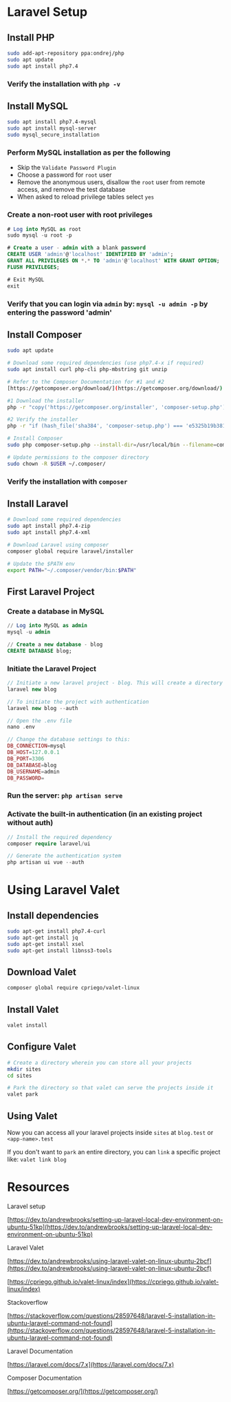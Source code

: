 # Laravel Setup

## Install PHP

```bash
sudo add-apt-repository ppa:ondrej/php
sudo apt update
sudo apt install php7.4
```

### Verify the installation with `php -v`

## Install MySQL

```bash
sudo apt install php7.4-mysql
sudo apt install mysql-server
sudo mysql_secure_installation
```

### Perform MySQL installation as per the following

- Skip the `Validate Password Plugin`
- Choose a password for `root` user
- Remove the anonymous users, disallow the `root` user from remote access, and remove the test database
- When asked to reload privilege tables select `yes`

### Create a non-root user with root privileges

```sql
# Log into MySQL as root
sudo mysql -u root -p 

# Create a user - admin with a blank password
CREATE USER 'admin'@'localhost' IDENTIFIED BY 'admin';
GRANT ALL PRIVILEGES ON *.* TO 'admin'@'localhost' WITH GRANT OPTION;
FLUSH PRIVILEGES;

# Exit MySQL
exit
```

### Verify that you can login via `admin` by: `mysql -u admin -p` by entering the password 'admin'

## Install Composer

```bash
sudo apt update

# Download some required dependencies (use php7.4-x if required)
sudo apt install curl php-cli php-mbstring git unzip

# Refer to the Composer Documentation for #1 and #2
[https://getcomposer.org/download/](https://getcomposer.org/download/)

#1 Download the installer
php -r "copy('https://getcomposer.org/installer', 'composer-setup.php');"

#2 Verify the installer
php -r "if (hash_file('sha384', 'composer-setup.php') === 'e5325b19b381bfd88ce90a5ddb7823406b2a38cff6bb704b0acc289a09c8128d4a8ce2bbafcd1fcbdc38666422fe2806') { echo 'Installer verified'; } else { echo 'Installer corrupt'; unlink('composer-setup.php'); } echo PHP_EOL;"

# Install Composer
sudo php composer-setup.php --install-dir=/usr/local/bin --filename=composer

# Update permissions to the composer directory
sudo chown -R $USER ~/.composer/
```

### Verify the installation with `composer`

## Install Laravel

```bash
# Download some required dependencies
sudo apt install php7.4-zip
sudo apt install php7.4-xml

# Download Laravel using composer
composer global require laravel/installer

# Update the $PATH env
export PATH="~/.composer/vendor/bin:$PATH"
```

## First Laravel Project

### Create a database in MySQL

```sql
// Log into MySQL as admin
mysql -u admin

// Create a new database - blog
CREATE DATABASE blog;
```

### Initiate the Laravel Project

```php
// Initiate a new laravel project - blog. This will create a directory named blog
laravel new blog

// To initiate the project with authentication
laravel new blog --auth

// Open the .env file
nano .env

// Change the database settings to this:
DB_CONNECTION=mysql
DB_HOST=127.0.0.1
DB_PORT=3306
DB_DATABASE=blog
DB_USERNAME=admin
DB_PASSWORD=
```

### Run the server: `php artisan serve`

### Activate the built-in authentication (in an existing project without auth)

```php
// Install the required dependency
composer require laravel/ui

// Generate the authentication system
php artisan ui vue --auth
```

# Using Laravel Valet

## Install dependencies

```bash
sudo apt-get install php7.4-curl
sudo apt-get install jq
sudo apt-get install xsel
sudo apt-get install libnss3-tools
```

## Download Valet

```bash
composer global require cpriego/valet-linux
```

## Install Valet

```bash
valet install
```

## Configure Valet

```bash
# Create a directory wherein you can store all your projects
mkdir sites
cd sites

# Park the directory so that valet can serve the projects inside it
valet park
```

## Using Valet

Now you can access all your laravel projects inside `sites` at `blog.test` or `<app-name>.test` 

If you don't want to `park` an entire directory, you can `link` a specific project like: `valet link blog`

# Resources

Laravel setup

[https://dev.to/andrewbrooks/setting-up-laravel-local-dev-environment-on-ubuntu-51kp](https://dev.to/andrewbrooks/setting-up-laravel-local-dev-environment-on-ubuntu-51kp)

Laravel Valet

[https://dev.to/andrewbrooks/using-laravel-valet-on-linux-ubuntu-2bcf](https://dev.to/andrewbrooks/using-laravel-valet-on-linux-ubuntu-2bcf)

[https://cpriego.github.io/valet-linux/index](https://cpriego.github.io/valet-linux/index)

Stackoverflow

[https://stackoverflow.com/questions/28597648/laravel-5-installation-in-ubuntu-laravel-command-not-found](https://stackoverflow.com/questions/28597648/laravel-5-installation-in-ubuntu-laravel-command-not-found)

Laravel Documentation

[https://laravel.com/docs/7.x](https://laravel.com/docs/7.x)

Composer Documentation

[https://getcomposer.org/](https://getcomposer.org/)
